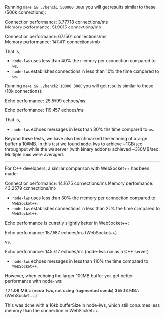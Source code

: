 Running ```make && ./bench1 500000 3000``` you will get results similar to these (500k connections):

Connection performance: 3.77718 connections/ms  
Memory performance: 51.9015 connections/mb

Connection performance: 67.1501 connections/ms  
Memory performance: 147.411 connections/mb

That is,

* ```node-lws``` uses less than 40% the memory per connection compared to ```ws```.
* ```node-lws``` establishes connections in less than 10% the time compared to ```ws```.

Running ```make && ./bench2 10000 3000``` you will get results similar to these (10k connections):

Echo performance: 25.5599 echoes/ms

Echo performance: 119.457 echoes/ms

That is,

* ```node-lws``` echoes messages in less than 30% the time compared to ```ws```.

Beyond these tests, we have also benchmarked the echoing of a large buffer a 100MB. In this test we found node-lws to achieve ~1GB/sec throughput while the ws server (with binary addons) achieved ~330MB/sec. Multiple runs were averaged.

---

For C++ developers, a similar comparison with WebSocket++ has been made:

Connection performance: 14.1675 connections/ms
Memory performance: 43.2579 connections/mb

* ```node-lws``` uses less than 30% the memory per connection compared to ```WebSocket++```.
* ```node-lws``` establishes connections in less than 25% the time compared to ```WebSocket++```.

Echo performance is curretly slightly better in WebSocket++:

Echo performance: 157.587 echoes/ms (WebSocket++)

vs.

Echo performance: 145.817 echoes/ms (node-lws run as a C++ server)

* ```node-lws``` echoes messages in less than 110% the time compared to ```WebSocket++```.

However, when echoing the larger 100MB buffer you get better performance with node-lws:

474.98 MB/s (node-lws, not using fragmented sends)
355.18 MB/s (WebSocket++)

This was done with a 16kb bufferSize in node-lws, which still consumes less memory than the connection in WebSocket++.
